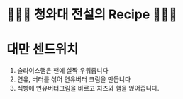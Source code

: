 # 👨🏻‍🍳 청와대 전설의 Recipe 👩🏻‍🍳

# 대만 센드위치
1. 슬라이스햄은 팬에 살짝 우워줍니다
2. 연유, 버터를 섞어 연유버터 크림을 만듭니다
3. 식빵에 연유버터크림을 바르고 치즈와 햄을 얹어줍니다.
